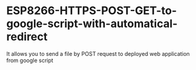 # ESP8266-HTTPS-POST-GET-to-google-script-with-automatical-redirect
It allows you to send a file by POST request to deployed web application from google script
